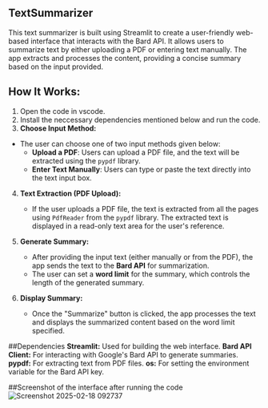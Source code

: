## TextSummarizer
This text summarizer is built using Streamlit to create a user-friendly web-based interface that interacts with the Bard API. It allows users to summarize text by either uploading a PDF or entering text manually. The app extracts and processes the content, providing a concise summary based on the input provided.

## How It Works:
1. Open the code in vscode.
2. Install the neccessary dependencies mentioned below and run the code.
3.  **Choose Input Method:**
   - The user can choose one of two input methods given below:
     - **Upload a PDF**: Users can upload a PDF file, and the text will be extracted using the `pypdf` library.
     - **Enter Text Manually**: Users can type or paste the text directly into the text input box.
4. **Text Extraction (PDF Upload):**
   - If the user uploads a PDF file, the text is extracted from all the pages using `PdfReader` from the `pypdf` library. The extracted text is displayed in a read-only text area for the user's reference.
5. **Generate Summary:**
   - After providing the input text (either manually or from the PDF), the app sends the text to the **Bard API** for summarization.
   - The user can set a **word limit** for the summary, which controls the length of the generated summary.

6. **Display Summary:**
   - Once the "Summarize" button is clicked, the app processes the text and displays the summarized content based on the word limit specified.
     
##Dependencies
**Streamlit:** Used for building the web interface.
**Bard API Client:** For interacting with Google's Bard API to generate summaries.
**pypdf:** For extracting text from PDF files.
**os:** For setting the environment variable for the Bard API key.

##Screenshot of the interface after running the code
![Screenshot 2025-02-18 092737](https://github.com/user-attachments/assets/c0a23287-c4be-4c54-b9f0-3dedcff82199)
